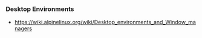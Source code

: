 ### Desktop Environments
- https://wiki.alpinelinux.org/wiki/Desktop_environments_and_Window_managers
